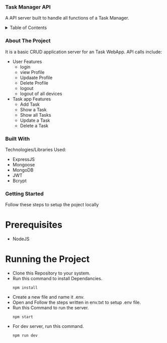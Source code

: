 ###  Task Manager API
A API server built to handle all functions of a Task Manager.

<details><summary>Table of Contents</summary>
<p>
<ol>
<li><a href="#">About The Project</a></li>
<li><a href="#">Built With</a></li>
<li><a href="#">Getting Started</a></li>
  <ul>
  <li><a href="#">Prerequisites</a></li>
  <li><a href="#">Running the Project</a></li>
  <ul/>
</ol>
</p>
</details>

### About The Project
It is a basic CRUD application server for an Task WebApp.
API calls include: 
* User Features
  * login
  * view Profile
  * Updaate Profile
  * Delete Profile
  * logout
  * logout of all devices
* Task app Features
  * Add Task
  * Show a Task
  * Show all Tasks
  * Update a Task
  * Delete a Task
### Built With
Technologies/Libraries Used:
* ExpressJS
* Mongoose
* MongoDB
* JWT
* Bcrypt
### Getting Started
Follow these steps to setup the poject locally
# Prerequisites
* NodeJS
# Running the Project
* Clone this Repository to your system.
* Run this command to install Dependancies.
  ```
  npm install
  ```
* Create a new file and name it .env.
* Open and Follow the steps written in env.txt to setup .env file.
* Run this Command to run the server.
  ```
  npm start
  ```
* For dev server, run this command.
  ```
  npm run dev
  ```



